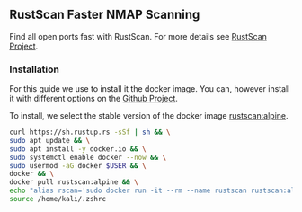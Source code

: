 ## RustScan Faster NMAP Scanning

Find all open ports fast with RustScan.
For more details see [RustScan Project](https://github.com/RustScan/RustScan).

### Installation
For this guide we use to install it the docker image. You can, however install it with different options on the [Github Project](https://github.com/RustScan/RustScan). 

To install, we select the stable version of the docker image [rustscan:alpine](https://hub.docker.com/r/rustscan/rustscan).


```sh
curl https://sh.rustup.rs -sSf | sh && \
sudo apt update && \
sudo apt install -y docker.io && \
sudo systemctl enable docker --now && \
sudo usermod -aG docker $USER && \
docker && \
docker pull rustscan:alpine && \
echo "alias rscan='sudo docker run -it --rm --name rustscan rustscan:alpine'" >> /home/kali/.zshrc && \
source /home/kali/.zshrc
```